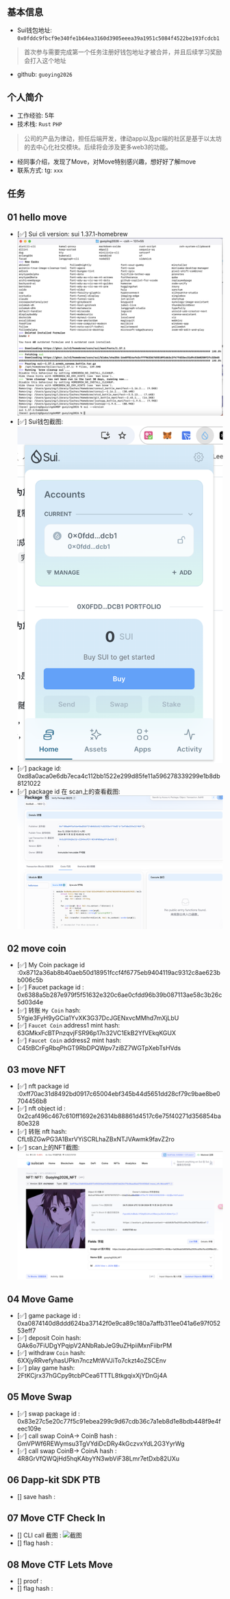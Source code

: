## 基本信息
- Sui钱包地址: `0x0fddc9fbcf9e340fe1b64ea3160d3905eeea39a1951c5084f4522be193fcdcb1`
> 首次参与需要完成第一个任务注册好钱包地址才被合并，并且后续学习奖励会打入这个地址
- github: `guoying2026`

## 个人简介
- 工作经验: 5年
- 技术栈: `Rust` `PHP`
> 公司的产品为律动，担任后端开发，律动app以及pc端的社区是基于以太坊的去中心化社交模块。后续将会涉及更多web3的功能。
- 经同事介绍，发现了Move，对Move特别感兴趣，想好好了解move
- 联系方式: tg: `xxx` 

## 任务

##   01 hello move  
- [✅] Sui cli version: sui 1.37.1-homebrew
  ![Sui version](./co-learn-2411/images/suiVersion.png)
- [✅] Sui钱包截图: ![Sui钱包截图](./co-learn-2411/images/suiWallet.png)
- [✅] package id: 0xd8a0aca0e6db7eca4c112bb1522e299d85fe11a596278339299e1b8db8121022
- [✅] package id 在 scan上的查看截图:![Scan截图](./co-learn-2411/images/task1.png)

##   02 move coin
- [✅] My Coin package id :0x8712a36ab8b40aeb50d18951fccf4f6775eb9404119ac9312c8ae623bb006c5b
- [✅] Faucet package id : 0x6388a5b287e979f5f51632e320c6ae0cfdd96b39b087113ae58c3b26c5d03d4e
- [✅] 转账 `My Coin` hash: 5Ygie3FyH9yGCia1YvXK3G37DcJGENxvcMMhd7mXjLbU
- [✅] `Faucet Coin` address1 mint hash: 63GMkxFcBTPnzqvjFSR96p17n32VC1EkB2YfVEkqKGUX
- [✅] `Faucet Coin` address2 mint hash: C45tBCrFgRbqPhGT9RbDPQWpv7ziBZ7WGTpXebTsHVds

##   03 move NFT
- [✅] nft package id :0xff70ac31d8492bd0917c65004ebf345b44d5651dd28cf79c9bae8be0704456b8
- [✅] nft object id : 0x2caf496c467c610ff1692e26314b88861d4517c6e75f40271d356854ba80e328
- [✅] 转账 nft  hash: CfLtBZGwPG3A1BxrVYiSCRLhaZBxNTJVAwmk9favZ2ro
- [✅] scan上的NFT截图:![Scan截图](./co-learn-2411/images/task3.png)

##   04 Move Game
- [✅] game package id : 0xa0874140d8ddd624ba37142f0e9ca89c180a7affb311ee041a6e97f05253eff7
- [✅] deposit Coin hash: GAk6o7FiUDgYPqipV2ANbRabJeG9uZHpiiMxnFiibrPM
- [✅] withdraw `Coin` hash: 6XXjyRRvefyhasUPkn7nczMtWVJiTo7ckzt4oZSCEnv
- [✅] play game hash: 2FtKCjrx37hGCpy9tcbPCea6TTTL8tkgqixXjYDnGj4A

##   05 Move Swap
- [✅] swap package id : 0x83e27c5e20c77f5c91ebea299c9d67cdb36c7a1eb8d1e8bdb448f9e4feec109e
- [✅] call swap CoinA-> CoinB  hash : GmVPWf6REWymsu3TgVYdiDcDRy4kGczvxYdL2G3YyrWg
- [✅] call swap CoinB-> CoinA  hash : 4R8GrVfQWQjHd5hqKAbyYN3wbViF38Lmr7etDxb82UXu

##   06 Dapp-kit SDK PTB
- [] save hash :

##   07 Move CTF Check In
- [] CLI call 截图 : ![截图](./images/你的图片地址)
- [] flag hash :

##   08 Move CTF Lets Move
- [] proof : 
- [] flag hash :
